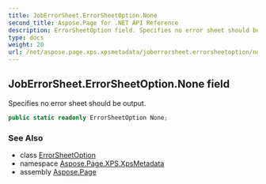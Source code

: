 ```yaml
---
title: JobErrorSheet.ErrorSheetOption.None
second_title: Aspose.Page for .NET API Reference
description: ErrorSheetOption field. Specifies no error sheet should be output
type: docs
weight: 20
url: /net/aspose.page.xps.xpsmetadata/joberrorsheet.errorsheetoption/none/
---
```

## JobErrorSheet.ErrorSheetOption.None field

Specifies no error sheet should be output.

```csharp
public static readonly ErrorSheetOption None;
```

### See Also

* class [ErrorSheetOption](../)
* namespace [Aspose.Page.XPS.XpsMetadata](../../joberrorsheet.errorsheetoption/)
* assembly [Aspose.Page](../../../)



